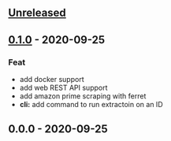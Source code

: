 <a name="unreleased"></a>
## [Unreleased]


<a name="0.1.0"></a>
## [0.1.0] - 2020-09-25
### Feat
- add docker support
- add web REST API support
- add amazon prime scraping with ferret
- **cli:** add command to run extractoin on an ID


<a name="0.0.0"></a>
## 0.0.0 - 2020-09-25

[Unreleased]: https://github.com/noandrea/scrap/compare/0.1.0...HEAD
[0.1.0]: https://github.com/noandrea/scrap/compare/0.0.0...0.1.0
